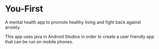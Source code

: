 # You-First
A mental health app to promote healthy living and fight back against anxiety.

This app uses java in Android Studios in order to create a user friendly app that can be run on mobile phones.
